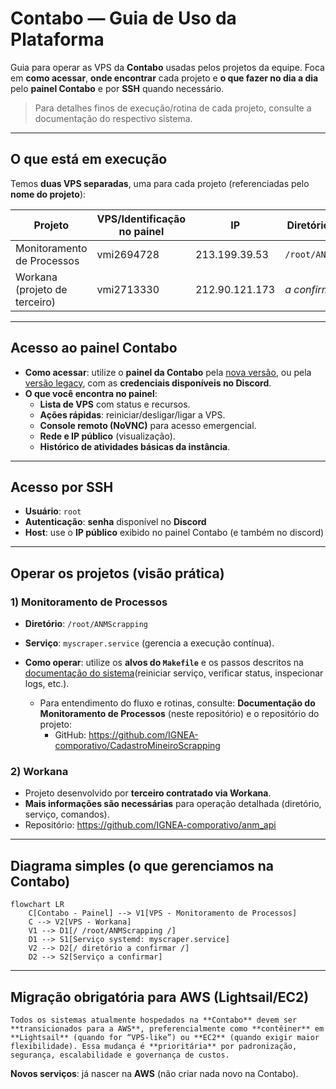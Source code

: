 # Contabo — Guia de Uso da Plataforma

Guia para operar as VPS da **Contabo** usadas pelos projetos da equipe. Foca em **como acessar**, **onde encontrar** cada projeto e **o que fazer no dia a dia** pelo **painel Contabo** e por **SSH** quando necessário.

> Para detalhes finos de execução/rotina de cada projeto, consulte a documentação do respectivo sistema.

---

## O que está em execução

Temos **duas VPS separadas**, uma para cada projeto (referenciadas pelo **nome do projeto**):

| Projeto | VPS/Identificação no painel | IP | Diretório principal | Serviço (`systemd`) | Repositório |
|---|---|---|---|---|---|
| Monitoramento de Processos | vmi2694728 | 213.199.39.53 | `/root/ANMScrapping` | `myscraper.service` | https://github.com/IGNEA-comporativo/CadastroMineiroScrapping |
| Workana (projeto de terceiro) | vmi2713330 | 212.90.121.173 | _a confirmar_ | _a confirmar_ | https://github.com/IGNEA-comporativo/anm_api |

---

## Acesso ao painel Contabo

- **Como acessar**: utilize o **painel da Contabo** pela [nova versão](https://new.contabo.com/servers/vps), ou pela [versão legacy](https://my.contabo.com/abos#),  com as **credenciais disponíveis no Discord**.
- **O que você encontra no painel**:
  - **Lista de VPS** com status e recursos.
  - **Ações rápidas**: reiniciar/desligar/ligar a VPS.
  - **Console remoto (NoVNC)** para acesso emergencial.
  - **Rede e IP público** (visualização).
  - **Histórico de atividades básicas da instância**.

---

## Acesso por SSH

- **Usuário**: `root`  
- **Autenticação**: **senha** disponível no **Discord**  
- **Host**: use o **IP público** exibido no painel Contabo (e também no discord)

---

## Operar os projetos (visão prática)

### 1) Monitoramento de Processos
- **Diretório**: `/root/ANMScrapping`  

- **Serviço**: `myscraper.service` (gerencia a execução contínua).  
- **Como operar**: utilize os **alvos do `Makefile`** e os passos descritos na [documentação do sistema](https://github.com/IGNEA-comporativo/CadastroMineiroScrapping)(reiniciar serviço, verificar status, inspecionar logs, etc.).  
  - Para entendimento do fluxo e rotinas, consulte: **Documentação do Monitoramento de Processos** (neste repositório) e o repositório do projeto:  
    - GitHub: https://github.com/IGNEA-comporativo/CadastroMineiroScrapping

### 2) Workana
- Projeto desenvolvido por **terceiro contratado via Workana**.  
- **Mais informações são necessárias** para operação detalhada (diretório, serviço, comandos).  
- Repositório: https://github.com/IGNEA-comporativo/anm_api


---

## Diagrama simples (o que gerenciamos na Contabo)

```{mermaid}
flowchart LR
    C[Contabo - Painel] --> V1[VPS - Monitoramento de Processos]
    C --> V2[VPS - Workana]
    V1 --> D1[/ /root/ANMScrapping /]
    D1 --> S1[Serviço systemd: myscraper.service]
    V2 --> D2[/ diretório a confirmar /]
    D2 --> S2[Serviço a confirmar]
```

---

## Migração obrigatória para AWS (Lightsail/EC2)

```{warning}
Todos os sistemas atualmente hospedados na **Contabo** devem ser **transicionados para a AWS**, preferencialmente como **contêiner** em **Lightsail** (quando for “VPS-like”) ou **EC2** (quando exigir maior flexibilidade). Essa mudança é **prioritária** por padronização, segurança, escalabilidade e governança de custos.
```

**Novos serviços**: já nascer na **AWS** (não criar nada novo na Contabo).
